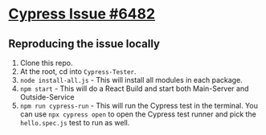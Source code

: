 # [Cypress Issue #6482](https://www.github.com/cypress-io/cypress/issues/6482)

## Reproducing the issue locally

1. Clone this repo.
2. At the root, cd into `Cypress-Tester`.
3. `node install-all.js` - This will install all modules in each package.
4. `npm start` - This will do a React Build and start both Main-Server and Outside-Service
5. `npm run cypress-run` - This will run the Cypress test in the terminal. You can use `npx cypress open` to open the Cypress test runner and pick the `hello.spec.js` test to run as well.
